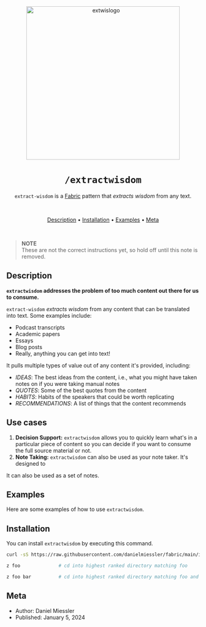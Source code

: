 <div align="center">

<img src="https://beehiiv-images-production.s3.amazonaws.com/uploads/asset/file/2012aa7c-a939-4262-9647-7ab614e02601/extwis-logo-miessler.png?t=1704502975" alt="extwislogo" width="400" height="400"/>

# `/extractwisdom`

`extract-wisdom` is a [Fabric](https://github.com/danielmiessler/fabric) pattern that _extracts wisdom_ from any text.

<br />

[Description](#description) •
[Installation](#installation) •
[Examples](#examples) •
[Meta](#meta)

</div>

<br />

> **NOTE**<br />
> These are not the correct instructions yet, so hold off until this note is removed.

## Description

**`extractwisdom` addresses the problem of **too much content** out there for us to consume.**

`extract-wisdom` _extracts wisdom_ from any content that can be translated into text. Some examples include:

- Podcast transcripts
- Academic papers
- Essays
- Blog posts
- Really, anything you can get into text!

It pulls multiple types of value out of any content it's provided, including:

- _IDEAS_: The best ideas from the content, i.e., what you might have taken notes on if you were taking manual notes
- _QUOTES_: Some of the best quotes from the content
- _HABITS_: Habits of the speakers that could be worth replicating
- _RECOMMENDATIONS_: A list of things that the content recommends

## Use cases

1. **Decision Support:** `extractwisdom` allows you to quickly learn what's in a particular piece of content so you can decide if you want to consume the full source material or not.
2. **Note Taking:** `extractwisdom` can also be used as your note taker. It's designed to

It can also be used as a set of notes.

## Examples

Here are some examples of how to use `extractwisdom`.

## Installation

You can install `extractwisdom` by executing this command.

```sh
curl -sS https://raw.githubusercontent.com/danielmiessler/fabric/main/install.sh | bash
```

```sh
z foo              # cd into highest ranked directory matching foo
```

```sh
z foo bar          # cd into highest ranked directory matching foo and bar
```

## Meta

- Author: Daniel Miessler
- Published: January 5, 2024
